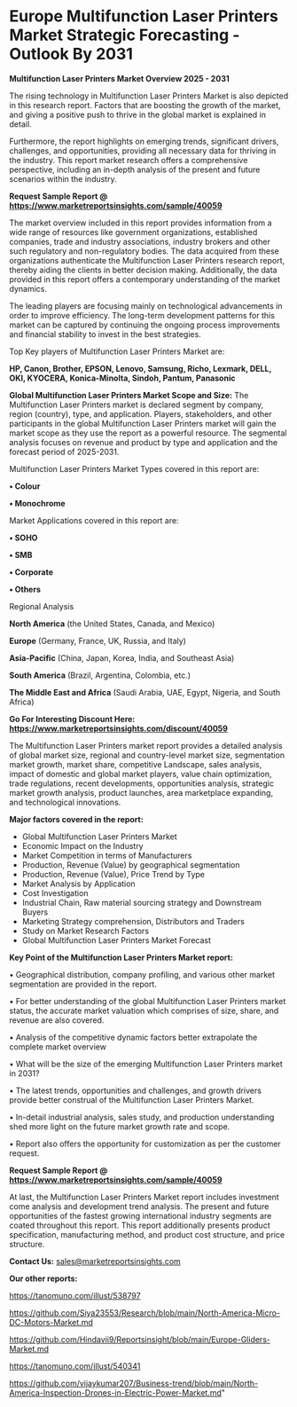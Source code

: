 # Europe Multifunction Laser Printers Market Strategic Forecasting - Outlook By 2031

<Strong> Multifunction Laser Printers Market Overview 2025 - 2031</strong>

The rising technology in Multifunction Laser Printers Market is also depicted in this research report. Factors that are boosting the growth of the market, and giving a positive push to thrive in the global market is explained in detail.

Furthermore, the report highlights on emerging trends, significant drivers, challenges, and opportunities, providing all necessary data for thriving in the industry. This report market research offers a comprehensive perspective, including an in-depth analysis of the present and future scenarios within the industry.

<strong>Request Sample Report @ <a href=https://www.marketreportsinsights.com/sample/40059>https://www.marketreportsinsights.com/sample/40059</a></strong>

The market overview included in this report provides information from a wide range of resources like government organizations, established companies, trade and industry associations, industry brokers and other such regulatory and non-regulatory bodies. The data acquired from these organizations authenticate the Multifunction Laser Printers research report, thereby aiding the clients in better decision making. Additionally, the data provided in this report offers a contemporary understanding of the market dynamics.

The leading players are focusing mainly on technological advancements in order to improve efficiency. The long-term development patterns for this market can be captured by continuing the ongoing process improvements and financial stability to invest in the best strategies.

Top Key players of Multifunction Laser Printers Market are:

<strong>HP, Canon, Brother, EPSON, Lenovo, Samsung, Richo, Lexmark, DELL, OKI, KYOCERA, Konica-Minolta, Sindoh, Pantum, Panasonic</strong>

<strong><b>Global Multifunction Laser Printers Market Scope and Size:</b></strong>
The Multifunction Laser Printers market is declared segment by company, region (country), type, and application. Players, stakeholders, and other participants in the global Multifunction Laser Printers market will gain the market scope as they use the report as a powerful resource. The segmental analysis focuses on revenue and product by type and application and the forecast period of 2025-2031.

Multifunction Laser Printers Market Types covered in this report are:

<strong>•  Colour

•  Monochrome</strong>

Market Applications covered in this report are:

<strong>•  SOHO

•  SMB

•  Corporate

•  Others</strong> 

Regional Analysis

<strong>North America</strong> (the United States, Canada, and Mexico)

<strong>Europe</strong> (Germany, France, UK, Russia, and Italy)

<strong>Asia-Pacific</strong> (China, Japan, Korea, India, and Southeast Asia)

<strong>South America</strong> (Brazil, Argentina, Colombia, etc.)

<strong>The Middle East and Africa</strong> (Saudi Arabia, UAE, Egypt, Nigeria, and South Africa)

<strong>Go For Interesting Discount Here: <a href=https://www.marketreportsinsights.com/discount/40059>https://www.marketreportsinsights.com/discount/40059</a></strong>

The Multifunction Laser Printers market report provides a detailed analysis of global market size, regional and country-level market size, segmentation market growth, market share, competitive Landscape, sales analysis, impact of domestic and global market players, value chain optimization, trade regulations, recent developments, opportunities analysis, strategic market growth analysis, product launches, area marketplace expanding, and technological innovations.

<strong><b>Major factors covered in the report:</b></strong>
<ul>
  <li>Global Multifunction Laser Printers Market </li>
  <li>Economic Impact on the Industry</li>
  <li>Market Competition in terms of Manufacturers</li>
  <li>Production, Revenue (Value) by geographical segmentation</li>
  <li>Production, Revenue (Value), Price Trend by Type</li>
  <li>Market Analysis by Application</li>
  <li>Cost Investigation</li>
  <li>Industrial Chain, Raw material sourcing strategy and Downstream Buyers</li>
  <li>Marketing Strategy comprehension, Distributors and Traders</li>
  <li>Study on Market Research Factors</li>
  <li>Global Multifunction Laser Printers Market Forecast</li>
</ul>

<strong><b>Key Point of the Multifunction Laser Printers Market report:</b></strong>

• Geographical distribution, company profiling, and various other market segmentation are provided in the report.

• For better understanding of the global Multifunction Laser Printers market status, the accurate market valuation which comprises of size, share, and revenue are also covered.

• Analysis of the competitive dynamic factors better extrapolate the complete market overview

• What will be the size of the emerging Multifunction Laser Printers market in 2031?

• The latest trends, opportunities and challenges, and growth drivers provide better construal of the Multifunction Laser Printers Market.

• In-detail industrial analysis, sales study, and production understanding shed more light on the future market growth rate and scope.

• Report also offers the opportunity for customization as per the customer request.

<strong>Request Sample Report @ <a href=https://www.marketreportsinsights.com/sample/40059>https://www.marketreportsinsights.com/sample/40059</a></strong>

At last, the Multifunction Laser Printers Market report includes investment come analysis and development trend analysis. The present and future opportunities of the fastest growing international industry segments are coated throughout this report. This report additionally presents product specification, manufacturing method, and product cost structure, and price structure.

<strong>Contact Us:</strong>
sales@marketreportsinsights.com

<strong>Our other reports:</strong>

<a href=https://tanomuno.com/illust/538797>https://tanomuno.com/illust/538797</a>

<a href=https://github.com/Siya23553/Research/blob/main/North-America-Micro-DC-Motors-Market.md>https://github.com/Siya23553/Research/blob/main/North-America-Micro-DC-Motors-Market.md</a>

<a href=https://github.com/Hindavii9/Reportsinsight/blob/main/Europe-Gliders-Market.md>https://github.com/Hindavii9/Reportsinsight/blob/main/Europe-Gliders-Market.md</a>

<a href=https://tanomuno.com/illust/540341>https://tanomuno.com/illust/540341</a>

<a href=https://github.com/vijaykumar207/Business-trend/blob/main/North-America-Inspection-Drones-in-Electric-Power-Market.md>https://github.com/vijaykumar207/Business-trend/blob/main/North-America-Inspection-Drones-in-Electric-Power-Market.md</a>"
